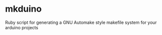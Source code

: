 mkduino
=======

Ruby script for generating a GNU Automake style makefile system for your arduino projects

